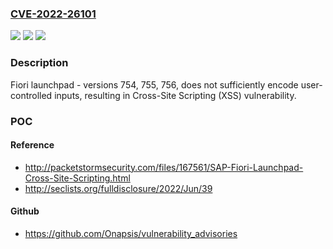 ### [CVE-2022-26101](https://cve.mitre.org/cgi-bin/cvename.cgi?name=CVE-2022-26101)
![](https://img.shields.io/static/v1?label=Product&message=Fiori%20Launchpad&color=blue)
![](https://img.shields.io/static/v1?label=Version&message=%3C754%20&color=brighgreen)
![](https://img.shields.io/static/v1?label=Vulnerability&message=CWE-79&color=brighgreen)

### Description

Fiori launchpad - versions 754, 755, 756, does not sufficiently encode user-controlled inputs, resulting in Cross-Site Scripting (XSS) vulnerability.

### POC

#### Reference
- http://packetstormsecurity.com/files/167561/SAP-Fiori-Launchpad-Cross-Site-Scripting.html
- http://seclists.org/fulldisclosure/2022/Jun/39

#### Github
- https://github.com/Onapsis/vulnerability_advisories

